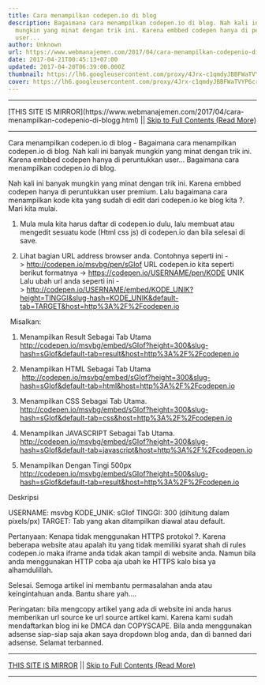 ```yaml
---
title: Cara menampilkan codepen.io di blog
description: Bagaimana cara menampilkan codepen.io di blog. Nah kali ini banyak
  mungkin yang minat dengan trik ini. Karena embbed codepen hanya di peruntukkan
  user...
author: Unknown
url: https://www.webmanajemen.com/2017/04/cara-menampilkan-codepenio-di-blogg.html
date: 2017-04-21T00:45:13+07:00
updated: 2017-04-20T06:39:00.000Z
thumbnail: https://lh6.googleusercontent.com/proxy/4Jrx-c1qmdyJBBFWaTVYP6cr1OXxZADd8-8FRy0T0GJ041YEC_g6DBddYsU20X7p0UPshwbJY7vxAoJOqppV5HbWDVBpnr7lMTRrNw4bgI_0i2VHIhFR0Vc=w543-h271-nc
cover: https://lh6.googleusercontent.com/proxy/4Jrx-c1qmdyJBBFWaTVYP6cr1OXxZADd8-8FRy0T0GJ041YEC_g6DBddYsU20X7p0UPshwbJY7vxAoJOqppV5HbWDVBpnr7lMTRrNw4bgI_0i2VHIhFR0Vc=w543-h271-nc
---
```


<hr/> [THIS SITE IS MIRROR](https://www.webmanajemen.com/2017/04/cara-menampilkan-codepenio-di-blogg.html) || <a href="https://www.webmanajemen.com/2017/04/cara-menampilkan-codepenio-di-blogg.html" rel="follow" class="button" id="read-more">Skip to Full Contents (Read More)</a> <hr/> Cara menampilkan codepen.io di blog - Bagaimana cara menampilkan codepen.io di blog. Nah kali ini banyak mungkin yang minat dengan trik ini. Karena embbed codepen hanya di peruntukkan user... Bagaimana cara menampilkan codepen.io di blog.

Nah kali ini banyak mungkin yang minat dengan trik ini. Karena embbed codepen hanya di peruntukkan user premium. Lalu bagaimana cara menampilkan kode kita yang sudah di edit dari codepen.io ke blog kita ?.
Mari kita mulai.


1. Mula mula kita harus daftar di codepen.io dulu, lalu membuat atau mengedit sesuatu kode (Html css js) di codepen.io dan bila selesai di save.


2. Lihat bagian URL address browser anda. Contohnya seperti ini -> http://codepen.io/msvbg/pen/sGIof
  URL codepen.io kita seperti berikut formatnya -> https://codepen.io/USERNAME/pen/KODE UNIK
Lalu ubah url anda seperti ini -> http://codepen.io/USERNAME/embed/KODE_UNIK?height=TINGGI&slug-hash=KODE_UNIK&default-tab=TARGET&host=http%3A%2F%2Fcodepen.io 

 Misalkan: 
1. Menampilkan Result Sebagai Tab Utama
http://codepen.io/msvbg/embed/sGIof?height=300&slug-hash=sGIof&default-tab=result&host=http%3A%2F%2Fcodepen.io

2. Menampilkan HTML Sebagai Tab Utama
 http://codepen.io/msvbg/embed/sGIof?height=300&slug-hash=sGIof&default-tab=html&host=http%3A%2F%2Fcodepen.io
3. Menampilkan CSS Sebagai Tab Utama.
http://codepen.io/msvbg/embed/sGIof?height=300&slug-hash=sGIof&default-tab=css&host=http%3A%2F%2Fcodepen.io

4. Menampilkan JAVASCRIPT Sebagai Tab Utama.
http://codepen.io/msvbg/embed/sGIof?height=300&slug-hash=sGIof&default-tab=javascript&host=http%3A%2F%2Fcodepen.io

5. Menampilkan Dengan Tingi 500px
http://codepen.io/msvbg/embed/sGIof?height=500&slug-hash=sGIof&default-tab=result&host=http%3A%2F%2Fcodepen.io

Deskripsi

USERNAME: msvbg
KODE_UNIK: sGIof
TINGGI: 300 (dihitung dalam pixels/px)
TARGET: Tab yang akan ditampilkan diawal atau default.

Pertanyaan: Kenapa tidak menggunakan HTTPS protokol ?. Karena beberapa website atau apalah itu yang tidak memiliki syarat shah di rules codepen.io maka iframe anda tidak akan tampil di website anda. Namun bila anda menggunakan HTTP coba aja ubah ke HTTPS kalo bisa ya alhamdulillah.

Selesai. Semoga artikel ini membantu permasalahan anda atau keingintahuan anda. Bantu share yah....

Peringatan: bila mengcopy artikel yang ada di website ini anda harus memberikan url source ke url source artikel kami. Karena kami sudah mendaftarkan blog ini ke DMCA dan COPYSCAPE. Bila anda menggunakan adsense siap-siap saja akan saya dropdown blog anda, dan di banned dari adsense. Selamat terbanned. <hr/> [THIS SITE IS MIRROR](https://www.webmanajemen.com/2017/04/cara-menampilkan-codepenio-di-blogg.html) || <a href="https://www.webmanajemen.com/2017/04/cara-menampilkan-codepenio-di-blogg.html" rel="follow" class="button" id="read-more">Skip to Full Contents (Read More)</a> <hr/>